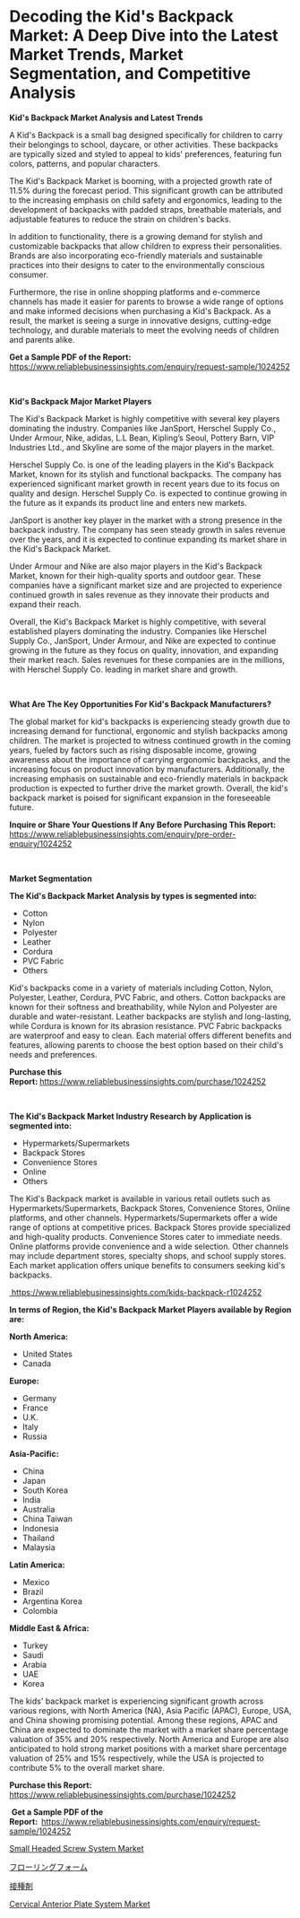 <p><h1>Decoding the Kid's Backpack Market: A Deep Dive into the Latest Market Trends, Market Segmentation, and Competitive Analysis</h1></p><p><strong>Kid's Backpack Market Analysis and Latest Trends</strong></p>
<p><p>A Kid's Backpack is a small bag designed specifically for children to carry their belongings to school, daycare, or other activities. These backpacks are typically sized and styled to appeal to kids' preferences, featuring fun colors, patterns, and popular characters.</p><p>The Kid's Backpack Market is booming, with a projected growth rate of 11.5% during the forecast period. This significant growth can be attributed to the increasing emphasis on child safety and ergonomics, leading to the development of backpacks with padded straps, breathable materials, and adjustable features to reduce the strain on children's backs.</p><p>In addition to functionality, there is a growing demand for stylish and customizable backpacks that allow children to express their personalities. Brands are also incorporating eco-friendly materials and sustainable practices into their designs to cater to the environmentally conscious consumer.</p><p>Furthermore, the rise in online shopping platforms and e-commerce channels has made it easier for parents to browse a wide range of options and make informed decisions when purchasing a Kid's Backpack. As a result, the market is seeing a surge in innovative designs, cutting-edge technology, and durable materials to meet the evolving needs of children and parents alike.</p></p>
<p><strong>Get a Sample PDF of the Report:&nbsp;</strong> <a href="https://www.reliablebusinessinsights.com/enquiry/request-sample/1024252">https://www.reliablebusinessinsights.com/enquiry/request-sample/1024252</a></p>
<p>&nbsp;</p>
<p><strong>Kid's Backpack Major Market Players</strong></p>
<p><p>The Kid's Backpack Market is highly competitive with several key players dominating the industry. Companies like JanSport, Herschel Supply Co., Under Armour, Nike, adidas, L.L Bean, Kipling’s Seoul, Pottery Barn, VIP Industries Ltd., and Skyline are some of the major players in the market.</p><p>Herschel Supply Co. is one of the leading players in the Kid's Backpack Market, known for its stylish and functional backpacks. The company has experienced significant market growth in recent years due to its focus on quality and design. Herschel Supply Co. is expected to continue growing in the future as it expands its product line and enters new markets.</p><p>JanSport is another key player in the market with a strong presence in the backpack industry. The company has seen steady growth in sales revenue over the years, and it is expected to continue expanding its market share in the Kid's Backpack Market.</p><p>Under Armour and Nike are also major players in the Kid's Backpack Market, known for their high-quality sports and outdoor gear. These companies have a significant market size and are projected to experience continued growth in sales revenue as they innovate their products and expand their reach.</p><p>Overall, the Kid's Backpack Market is highly competitive, with several established players dominating the industry. Companies like Herschel Supply Co., JanSport, Under Armour, and Nike are expected to continue growing in the future as they focus on quality, innovation, and expanding their market reach. Sales revenues for these companies are in the millions, with Herschel Supply Co. leading in market share and growth.</p></p>
<p>&nbsp;</p>
<p><strong>What Are The Key Opportunities For Kid's Backpack Manufacturers?</strong></p>
<p><p>The global market for kid's backpacks is experiencing steady growth due to increasing demand for functional, ergonomic and stylish backpacks among children. The market is projected to witness continued growth in the coming years, fueled by factors such as rising disposable income, growing awareness about the importance of carrying ergonomic backpacks, and the increasing focus on product innovation by manufacturers. Additionally, the increasing emphasis on sustainable and eco-friendly materials in backpack production is expected to further drive the market growth. Overall, the kid's backpack market is poised for significant expansion in the foreseeable future.</p></p>
<p><strong>Inquire or Share Your Questions If Any Before Purchasing This Report:</strong> <a href="https://www.reliablebusinessinsights.com/enquiry/pre-order-enquiry/1024252">https://www.reliablebusinessinsights.com/enquiry/pre-order-enquiry/1024252</a></p>
<p>&nbsp;</p>
<p><strong>Market Segmentation</strong></p>
<p><strong>The Kid's Backpack Market Analysis by types is segmented into:</strong></p>
<p><ul><li>Cotton</li><li>Nylon</li><li>Polyester</li><li>Leather</li><li>Cordura</li><li>PVC Fabric</li><li>Others</li></ul></p>
<p><p>Kid's backpacks come in a variety of materials including Cotton, Nylon, Polyester, Leather, Cordura, PVC Fabric, and others. Cotton backpacks are known for their softness and breathability, while Nylon and Polyester are durable and water-resistant. Leather backpacks are stylish and long-lasting, while Cordura is known for its abrasion resistance. PVC Fabric backpacks are waterproof and easy to clean. Each material offers different benefits and features, allowing parents to choose the best option based on their child's needs and preferences.</p></p>
<p><strong>Purchase this Report:&nbsp;</strong><a href="https://www.reliablebusinessinsights.com/purchase/1024252">https://www.reliablebusinessinsights.com/purchase/1024252</a></p>
<p>&nbsp;</p>
<p><strong>The Kid's Backpack Market Industry Research by Application is segmented into:</strong></p>
<p><ul><li>Hypermarkets/Supermarkets</li><li>Backpack Stores</li><li>Convenience Stores</li><li>Online</li><li>Others</li></ul></p>
<p><p>The Kid's Backpack market is available in various retail outlets such as Hypermarkets/Supermarkets, Backpack Stores, Convenience Stores, Online platforms, and other channels. Hypermarkets/Supermarkets offer a wide range of options at competitive prices. Backpack Stores provide specialized and high-quality products. Convenience Stores cater to immediate needs. Online platforms provide convenience and a wide selection. Other channels may include department stores, specialty shops, and school supply stores. Each market application offers unique benefits to consumers seeking kid's backpacks.</p></p>
<p><a href="https://www.reliablebusinessinsights.com/kids-backpack-r1024252">&nbsp;https://www.reliablebusinessinsights.com/kids-backpack-r1024252</a></p>
<p><strong>In terms of Region, the Kid's Backpack Market Players available by Region are:</strong></p>
<p>
    <p> <strong> North America: </strong>
        <ul>
            <li>United States</li>
            <li>Canada</li>
        </ul>
        </p> 
    <p> <strong> Europe: </strong>
        <ul>
            <li>Germany</li>
            <li>France</li>
            <li>U.K.</li>
            <li>Italy</li>
            <li>Russia</li>
        </ul>
        </p> 
    <p> <strong> Asia-Pacific: </strong>
        <ul>
            <li>China</li>
            <li>Japan</li>
            <li>South Korea</li>
            <li>India</li>
            <li>Australia</li>
            <li>China Taiwan</li>
            <li>Indonesia</li>
            <li>Thailand</li>
            <li>Malaysia</li>
        </ul>
        </p> 
    <p> <strong> Latin America: </strong>
        <ul>
            <li>Mexico</li>
            <li>Brazil</li>
            <li>Argentina Korea</li>
            <li>Colombia</li>
        </ul>
        </p> 
    <p> <strong> Middle East & Africa: </strong>
        <ul>
            <li>Turkey</li>
            <li>Saudi</li>
            <li>Arabia</li>
            <li>UAE</li>
            <li>Korea</li>
        </ul>
    </p>
    </p>
<p><p>The kids' backpack market is experiencing significant growth across various regions, with North America (NA), Asia Pacific (APAC), Europe, USA, and China showing promising potential. Among these regions, APAC and China are expected to dominate the market with a market share percentage valuation of 35% and 20% respectively. North America and Europe are also anticipated to hold strong market positions with a market share percentage valuation of 25% and 15% respectively, while the USA is projected to contribute 5% to the overall market share.</p></p>
<p><strong>Purchase this Report: </strong><a href="https://www.reliablebusinessinsights.com/purchase/1024252">https://www.reliablebusinessinsights.com/purchase/1024252</a></p>
<p>&nbsp;<strong>Get a Sample PDF of the Report:&nbsp;&nbsp;</strong><a href="https://www.reliablebusinessinsights.com/enquiry/request-sample/1024252">https://www.reliablebusinessinsights.com/enquiry/request-sample/1024252</a></p>
<p><strong></strong></p>
<p><p><a href="https://github.com/maudAbbott7/Market-Research-Report-List-1/blob/main/small-headed-screw-system-market.md">Small Headed Screw System Market</a></p><p><a href="https://github.com/charm854/Market-Research-Report-List-2/blob/main/2203835176191.md">フローリングフォーム</a></p><p><a href="https://github.com/MacyOrn/Market-Research-Report-List-1/blob/main/8066551176192.md">接種剤</a></p><p><a href="https://github.com/MaraKoelpin2023/Market-Research-Report-List-1/blob/main/cervical-anterior-plate-system-market.md">Cervical Anterior Plate System Market</a></p></p>